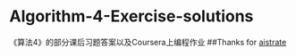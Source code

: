 # Algorithm-4-Exercise-solutions
《算法4》的部分课后习题答案以及Coursera上编程作业
##Thanks for [aistrate](https://github.com/aistrate)
